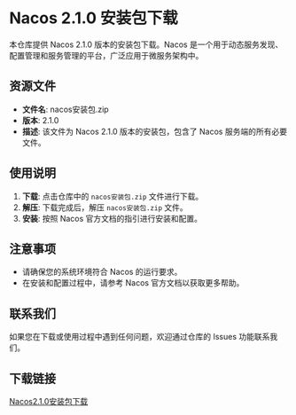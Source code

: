 # Nacos 2.1.0 安装包下载

本仓库提供 Nacos 2.1.0 版本的安装包下载。Nacos 是一个用于动态服务发现、配置管理和服务管理的平台，广泛应用于微服务架构中。

## 资源文件

- **文件名**: nacos安装包.zip
- **版本**: 2.1.0
- **描述**: 该文件为 Nacos 2.1.0 版本的安装包，包含了 Nacos 服务端的所有必要文件。

## 使用说明

1. **下载**: 点击仓库中的 `nacos安装包.zip` 文件进行下载。
2. **解压**: 下载完成后，解压 `nacos安装包.zip` 文件。
3. **安装**: 按照 Nacos 官方文档的指引进行安装和配置。

## 注意事项

- 请确保您的系统环境符合 Nacos 的运行要求。
- 在安装和配置过程中，请参考 Nacos 官方文档以获取更多帮助。

## 联系我们

如果您在下载或使用过程中遇到任何问题，欢迎通过仓库的 Issues 功能联系我们。

## 下载链接

[Nacos2.1.0安装包下载](https://pan.quark.cn/s/81fd740bf128)
